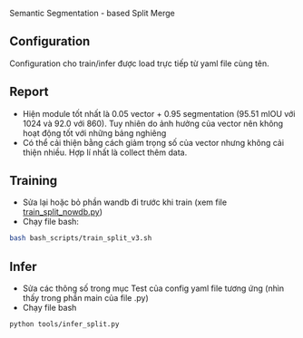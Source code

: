 Semantic Segmentation - based Split Merge

## Configuration
Configuration cho train/infer được load trực tiếp từ yaml file cùng tên.

## Report
- Hiện module tốt nhất là 0.05 vector + 0.95 segmentation (95.51 mIOU với 1024 và 92.0 với 860). Tuy nhiên do ảnh hưởng của vector nên không hoạt động tốt với những bảng nghiêng
- Có thể cải thiện bằng cách giảm trọng số của vector nhưng không cải thiện nhiều. Hợp lí nhất là collect thêm data.

## Training
- Sửa lại hoặc bỏ phần wandb đi trước khi train (xem file [train_split_nowdb.py](./tools/train_split%20nowdb.py))
- Chạy file bash:

```bash
bash bash_scripts/train_split_v3.sh 
```

## Infer 
- Sửa các thông số trong mục Test của config yaml file tương ứng (nhìn thấy trong phần main của file .py)
- Chạy file bash
```bash
python tools/infer_split.py
```